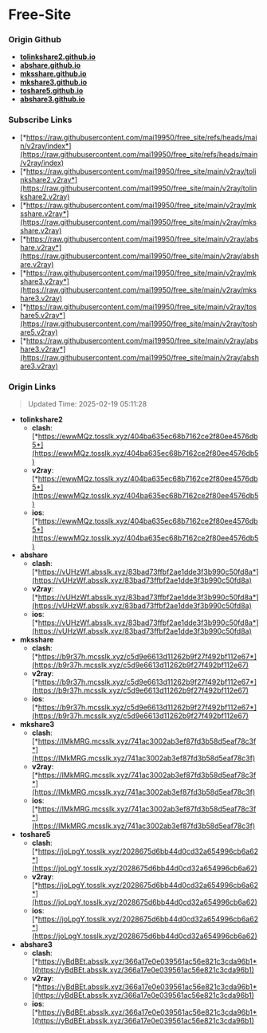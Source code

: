 # Free-Site

### Origin Github

- [**tolinkshare2.github.io**](https://github.com/tolinkshare2/tolinkshare2.github.io)
- [**abshare.github.io**](https://github.com/abshare/abshare.github.io)
- [**mksshare.github.io**](https://github.com/mksshare/mksshare.github.io)
- [**mkshare3.github.io**](https://github.com/mkshare3/mkshare3.github.io)
- [**toshare5.github.io**](https://github.com/toshare5/toshare5.github.io)
- [**abshare3.github.io**](https://github.com/abshare3/abshare3.github.io)

### Subscribe Links

- [*https://raw.githubusercontent.com/mai19950/free_site/refs/heads/main/v2ray/index*](https://raw.githubusercontent.com/mai19950/free_site/refs/heads/main/v2ray/index)
- [*https://raw.githubusercontent.com/mai19950/free_site/main/v2ray/tolinkshare2.v2ray*](https://raw.githubusercontent.com/mai19950/free_site/main/v2ray/tolinkshare2.v2ray)
- [*https://raw.githubusercontent.com/mai19950/free_site/main/v2ray/mksshare.v2ray*](https://raw.githubusercontent.com/mai19950/free_site/main/v2ray/mksshare.v2ray)
- [*https://raw.githubusercontent.com/mai19950/free_site/main/v2ray/abshare.v2ray*](https://raw.githubusercontent.com/mai19950/free_site/main/v2ray/abshare.v2ray)
- [*https://raw.githubusercontent.com/mai19950/free_site/main/v2ray/mkshare3.v2ray*](https://raw.githubusercontent.com/mai19950/free_site/main/v2ray/mkshare3.v2ray)
- [*https://raw.githubusercontent.com/mai19950/free_site/main/v2ray/toshare5.v2ray*](https://raw.githubusercontent.com/mai19950/free_site/main/v2ray/toshare5.v2ray)
- [*https://raw.githubusercontent.com/mai19950/free_site/main/v2ray/abshare3.v2ray*](https://raw.githubusercontent.com/mai19950/free_site/main/v2ray/abshare3.v2ray)

### Origin Links

> Updated Time: 2025-02-19 05:11:28

- **tolinkshare2**
  - **clash**: [*https://ewwMQz.tosslk.xyz/404ba635ec68b7162ce2f80ee4576db5*](https://ewwMQz.tosslk.xyz/404ba635ec68b7162ce2f80ee4576db5)
  - **v2ray**: [*https://ewwMQz.tosslk.xyz/404ba635ec68b7162ce2f80ee4576db5*](https://ewwMQz.tosslk.xyz/404ba635ec68b7162ce2f80ee4576db5)
  - **ios**: [*https://ewwMQz.tosslk.xyz/404ba635ec68b7162ce2f80ee4576db5*](https://ewwMQz.tosslk.xyz/404ba635ec68b7162ce2f80ee4576db5)
- **abshare**
  - **clash**: [*https://vUHzWf.absslk.xyz/83bad73ffbf2ae1dde3f3b990c50fd8a*](https://vUHzWf.absslk.xyz/83bad73ffbf2ae1dde3f3b990c50fd8a)
  - **v2ray**: [*https://vUHzWf.absslk.xyz/83bad73ffbf2ae1dde3f3b990c50fd8a*](https://vUHzWf.absslk.xyz/83bad73ffbf2ae1dde3f3b990c50fd8a)
  - **ios**: [*https://vUHzWf.absslk.xyz/83bad73ffbf2ae1dde3f3b990c50fd8a*](https://vUHzWf.absslk.xyz/83bad73ffbf2ae1dde3f3b990c50fd8a)
- **mksshare**
  - **clash**: [*https://b9r37h.mcsslk.xyz/c5d9e6613d11262b9f27f492bf112e67*](https://b9r37h.mcsslk.xyz/c5d9e6613d11262b9f27f492bf112e67)
  - **v2ray**: [*https://b9r37h.mcsslk.xyz/c5d9e6613d11262b9f27f492bf112e67*](https://b9r37h.mcsslk.xyz/c5d9e6613d11262b9f27f492bf112e67)
  - **ios**: [*https://b9r37h.mcsslk.xyz/c5d9e6613d11262b9f27f492bf112e67*](https://b9r37h.mcsslk.xyz/c5d9e6613d11262b9f27f492bf112e67)
- **mkshare3**
  - **clash**: [*https://IMkMRG.mcsslk.xyz/741ac3002ab3ef87fd3b58d5eaf78c3f*](https://IMkMRG.mcsslk.xyz/741ac3002ab3ef87fd3b58d5eaf78c3f)
  - **v2ray**: [*https://IMkMRG.mcsslk.xyz/741ac3002ab3ef87fd3b58d5eaf78c3f*](https://IMkMRG.mcsslk.xyz/741ac3002ab3ef87fd3b58d5eaf78c3f)
  - **ios**: [*https://IMkMRG.mcsslk.xyz/741ac3002ab3ef87fd3b58d5eaf78c3f*](https://IMkMRG.mcsslk.xyz/741ac3002ab3ef87fd3b58d5eaf78c3f)
- **toshare5**
  - **clash**: [*https://joLpgY.tosslk.xyz/2028675d6bb44d0cd32a654996cb6a62*](https://joLpgY.tosslk.xyz/2028675d6bb44d0cd32a654996cb6a62)
  - **v2ray**: [*https://joLpgY.tosslk.xyz/2028675d6bb44d0cd32a654996cb6a62*](https://joLpgY.tosslk.xyz/2028675d6bb44d0cd32a654996cb6a62)
  - **ios**: [*https://joLpgY.tosslk.xyz/2028675d6bb44d0cd32a654996cb6a62*](https://joLpgY.tosslk.xyz/2028675d6bb44d0cd32a654996cb6a62)
- **abshare3**
  - **clash**: [*https://yBdBEt.absslk.xyz/366a17e0e039561ac56e821c3cda96b1*](https://yBdBEt.absslk.xyz/366a17e0e039561ac56e821c3cda96b1)
  - **v2ray**: [*https://yBdBEt.absslk.xyz/366a17e0e039561ac56e821c3cda96b1*](https://yBdBEt.absslk.xyz/366a17e0e039561ac56e821c3cda96b1)
  - **ios**: [*https://yBdBEt.absslk.xyz/366a17e0e039561ac56e821c3cda96b1*](https://yBdBEt.absslk.xyz/366a17e0e039561ac56e821c3cda96b1)

